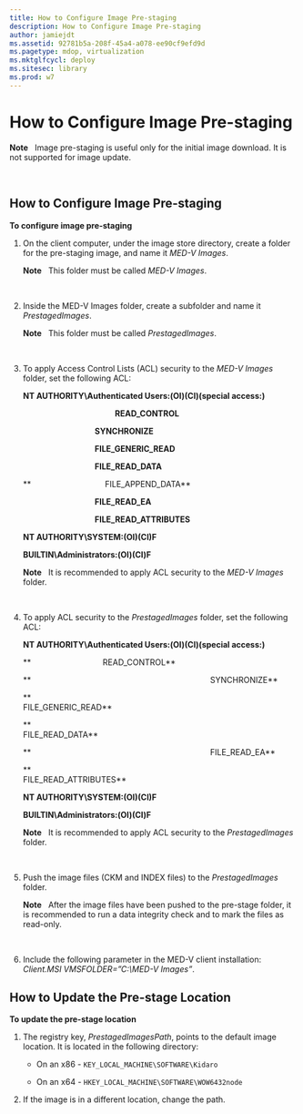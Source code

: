 ```yaml
---
title: How to Configure Image Pre-staging
description: How to Configure Image Pre-staging
author: jamiejdt
ms.assetid: 92781b5a-208f-45a4-a078-ee90cf9efd9d
ms.pagetype: mdop, virtualization
ms.mktglfcycl: deploy
ms.sitesec: library
ms.prod: w7
---
```



# How to Configure Image Pre-staging


**Note**  
Image pre-staging is useful only for the initial image download. It is not supported for image update.

 

## How to Configure Image Pre-staging


**To configure image pre-staging**

1.  On the client computer, under the image store directory, create a folder for the pre-staging image, and name it *MED-V Images*.

    **Note**  
    This folder must be called *MED-V Images*.

     

2.  Inside the MED-V Images folder, create a subfolder and name it *PrestagedImages*.

    **Note**  
    This folder must be called *PrestagedImages*.

     

3.  To apply Access Control Lists (ACL) security to the *MED-V Images* folder, set the following ACL:

    **NT AUTHORITY\\Authenticated Users:(OI)(CI)(special access:)**

                                             **READ\_CONTROL**

                                    **SYNCHRONIZE**

                                    **FILE\_GENERIC\_READ**

                                    **FILE\_READ\_DATA**

    **                                 FILE\_APPEND\_DATA**

                                    **FILE\_READ\_EA**

                                    **FILE\_READ\_ATTRIBUTES**

    **NT AUTHORITY\\SYSTEM:(OI)(CI)F**

    **BUILTIN\\Administrators:(OI)(CI)F**

    **Note**  
    It is recommended to apply ACL security to the *MED-V Images* folder.

     

4.  To apply ACL security to the *PrestagedImages* folder, set the following ACL:

    **NT AUTHORITY\\Authenticated Users:(OI)(CI)(special access:)**

    **                                READ\_CONTROL**

    **                                                                                SYNCHRONIZE**

    **                                                                                FILE\_GENERIC\_READ**

    **                                                                                                FILE\_READ\_DATA**

    **                                                                                FILE\_READ\_EA**

    **                                                                                FILE\_READ\_ATTRIBUTES**

    **NT AUTHORITY\\SYSTEM:(OI)(CI)F**

    **BUILTIN\\Administrators:(OI)(CI)F**

    **Note**  
    It is recommended to apply ACL security to the *PrestagedImages* folder.

     

5.  Push the image files (CKM and INDEX files) to the *PrestagedImages* folder.

    **Note**  
    After the image files have been pushed to the pre-stage folder, it is recommended to run a data integrity check and to mark the files as read-only.

     

6.  Include the following parameter in the MED-V client installation: *Client.MSI VMSFOLDER=”C:\\MED-V Images”*.

## How to Update the Pre-stage Location


**To update the pre-stage location**

1.  The registry key, *PrestagedImagesPath*, points to the default image location. It is located in the following directory:

    -   On an x86 - `KEY_LOCAL_MACHINE\SOFTWARE\Kidaro`

    -   On an x64 - `HKEY_LOCAL_MACHINE\SOFTWARE\WOW6432node`

2.  If the image is in a different location, change the path.

 

 






